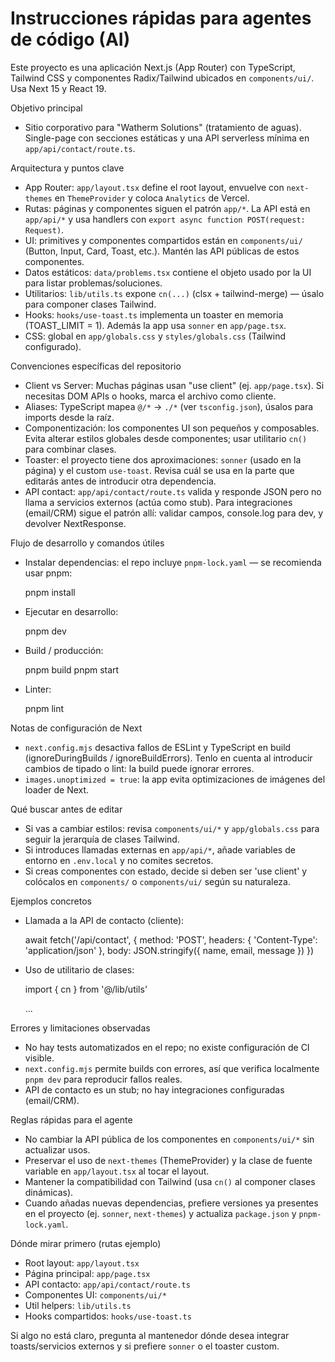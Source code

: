 # Instrucciones rápidas para agentes de código (AI)

Este proyecto es una aplicación Next.js (App Router) con TypeScript, Tailwind CSS y componentes Radix/Tailwind ubicados en `components/ui/`. Usa Next 15 y React 19.

Objetivo principal
- Sitio corporativo para "Watherm Solutions" (tratamiento de aguas). Single-page con secciones estáticas y una API serverless mínima en `app/api/contact/route.ts`.

Arquitectura y puntos clave
- App Router: `app/layout.tsx` define el root layout, envuelve con `next-themes` en `ThemeProvider` y coloca `Analytics` de Vercel.
- Rutas: páginas y componentes siguen el patrón `app/*`. La API está en `app/api/*` y usa handlers con `export async function POST(request: Request)`.
- UI: primitives y componentes compartidos están en `components/ui/` (Button, Input, Card, Toast, etc.). Mantén las API públicas de estos componentes.
- Datos estáticos: `data/problems.tsx` contiene el objeto usado por la UI para listar problemas/soluciones.
- Utilitarios: `lib/utils.ts` expone `cn(...)` (clsx + tailwind-merge) — úsalo para componer clases Tailwind.
- Hooks: `hooks/use-toast.ts` implementa un toaster en memoria (TOAST_LIMIT = 1). Además la app usa `sonner` en `app/page.tsx`.
- CSS: global en `app/globals.css` y `styles/globals.css` (Tailwind configurado).

Convenciones específicas del repositorio
- Client vs Server: Muchas páginas usan "use client" (ej. `app/page.tsx`). Si necesitas DOM APIs o hooks, marca el archivo como cliente.
- Aliases: TypeScript mapea `@/*` → `./*` (ver `tsconfig.json`), úsalos para imports desde la raíz.
- Componentización: los componentes UI son pequeños y composables. Evita alterar estilos globales desde componentes; usar utilitario `cn()` para combinar clases.
- Toaster: el proyecto tiene dos aproximaciones: `sonner` (usado en la página) y el custom `use-toast`. Revisa cuál se usa en la parte que editarás antes de introducir otra dependencia.
- API contact: `app/api/contact/route.ts` valida y responde JSON pero no llama a servicios externos (actúa como stub). Para integraciones (email/CRM) sigue el patrón allí: validar campos, console.log para dev, y devolver NextResponse.

Flujo de desarrollo y comandos útiles
- Instalar dependencias: el repo incluye `pnpm-lock.yaml` — se recomienda usar pnpm:

  pnpm install

- Ejecutar en desarrollo:

  pnpm dev

- Build / producción:

  pnpm build
  pnpm start

- Linter:

  pnpm lint

Notas de configuración de Next
- `next.config.mjs` desactiva fallos de ESLint y TypeScript en build (ignoreDuringBuilds / ignoreBuildErrors). Tenlo en cuenta al introducir cambios de tipado o lint: la build puede ignorar errores.
- `images.unoptimized = true`: la app evita optimizaciones de imágenes del loader de Next.

Qué buscar antes de editar
- Si vas a cambiar estilos: revisa `components/ui/*` y `app/globals.css` para seguir la jerarquía de clases Tailwind.
- Si introduces llamadas externas en `app/api/*`, añade variables de entorno en `.env.local` y no comites secretos.
- Si creas componentes con estado, decide si deben ser 'use client' y colócalos en `components/` o `components/ui/` según su naturaleza.

Ejemplos concretos
- Llamada a la API de contacto (cliente):

  await fetch('/api/contact', { method: 'POST', headers: { 'Content-Type': 'application/json' }, body: JSON.stringify({ name, email, message }) })

- Uso de utilitario de clases:

  import { cn } from '@/lib/utils'
  <div className={cn('p-4', condition && 'bg-primary')}>...</div>

Errores y limitaciones observadas
- No hay tests automatizados en el repo; no existe configuración de CI visible.
- `next.config.mjs` permite builds con errores, así que verifica localmente `pnpm dev` para reproducir fallos reales.
- API de contacto es un stub; no hay integraciones configuradas (email/CRM).

Reglas rápidas para el agente
- No cambiar la API pública de los componentes en `components/ui/*` sin actualizar usos.
- Preservar el uso de `next-themes` (ThemeProvider) y la clase de fuente variable en `app/layout.tsx` al tocar el layout.
- Mantener la compatibilidad con Tailwind (usa `cn()` al componer clases dinámicas).
- Cuando añadas nuevas dependencias, prefiere versiones ya presentes en el proyecto (ej. `sonner`, `next-themes`) y actualiza `package.json` y `pnpm-lock.yaml`.

Dónde mirar primero (rutas ejemplo)
- Root layout: `app/layout.tsx`
- Página principal: `app/page.tsx`
- API contacto: `app/api/contact/route.ts`
- Componentes UI: `components/ui/*`
- Util helpers: `lib/utils.ts`
- Hooks compartidos: `hooks/use-toast.ts`

Si algo no está claro, pregunta al mantenedor dónde desea integrar toasts/servicios externos y si prefiere `sonner` o el toaster custom.
